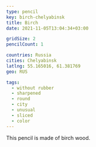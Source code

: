 ```yaml
---
type: pencil
key: birch-chelyabinsk
title: Birch
date: 2021-11-05T13:04:34+03:00

gridSize: 2
pencilCount: 1

countries: Russia
cities: Chelyabinsk
latlng: 55.165016, 61.381769
geo: RUS

tags:
  - without rubber
  - sharpened
  - round
  - city
  - unusual
  - sliced
  - color
---
```


This pencil is made of birch wood.
